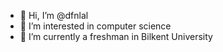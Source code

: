 - 👋 Hi, I’m @dfnlal
- 👀 I’m interested in computer science
- 🌱 I’m currently a freshman in Bilkent University

<!---
dfnlal/dfnlal is a ✨ special ✨ repository because its `README.md` (this file) appears on your GitHub profile.
You can click the Preview link to take a look at your changes.
--->
